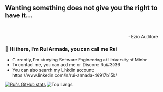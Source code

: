 <p align='center'>
	<h2>
    Wanting something does not give you the right to have it...
  </h2>
</p>
<br>
<p align='right'>
	- Ezio Auditore
</p>

### 👋 Hi there, I'm Rui Armada, you can call me Rui
- Currently, I'm studying Software Engineering at University of Minho.
- To contact me, you can add me on Discord: Rui#3036 
- You can also search my Linkdin account: https://www.linkedin.com/in/rui-armada-46917b15b/

[![Rui's GitHub stats](https://github-readme-stats.vercel.app/api?username=RuiArmada&count_private=true&&show_icons=true&theme=dracula)](https://github.com/anuraghazra/github-readme-stats) ![Top Langs](https://github-readme-stats.vercel.app/api/top-langs/?username=RuiArmada&layout=compact&theme=dracula)
